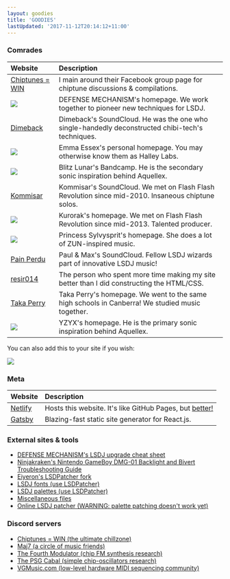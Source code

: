 ```yaml
---
layout: goodies
title: 'GOODIES'
lastUpdated: '2017-11-12T20:14:12+11:00'
---
```


### Comrades

| Website                                                                                                                     | Description                                                                                       |
| :-------------------------------------------------------------------------------------------------------------------------- | :------------------------------------------------------------------------------------------------ |
| <a href="https://chiptuneswin.com/" target="_blank" title="Chiptunes = WIN">Chiptunes = WIN</a>                             | I main around their Facebook group page for chiptune discussions & compilations.                  |
| <a href="https://defensemech.com/" target="_blank" title="DEFENSE MECHANISM"><img src="/img/defense.gif"></a>               | DEFENSE MECHANISM's homepage. We work together to pioneer new techniques for LSDJ.                |
| <a href="https://soundcloud.com/dj-dimeback" target="_blank" title="Dimeback">Dimeback</a>                                  | Dimeback's SoundCloud. He was the one who single-handedly deconstructed chibi-tech's techniques.  |
| <a href="http://heckscaper.com" target="_blank" title="Emma Essex"><img src="/img/emmalink.gif"></a>                        | Emma Essex's personal homepage. You may otherwise know them as Halley Labs.                       |
| <a href="http://www.iridescentaudio.co.uk/" target="_blank" title="Blitz Lunar"><img src="/img/imlogo.png"></a>             | Blitz Lunar's Bandcamp. He is the secondary sonic inspiration behind Aquellex.                    |
| <a href="https://soundcloud.com/kommisar/" target="_blank" title="Kommisar">Kommisar</a>                                    | Kommisar's SoundCloud. We met on Flash Flash Revolution since mid-2010. Insaneous chiptune solos. |
| <a href="http://kurorak.xyz/" target="_blank" title="Kurorak"><img src="/img/kurorak.gif"></a>                              | Kurorak's homepage. We met on Flash Flash Revolution since mid-2013. Talented producer.           |
| <a href="http://melodymonarchy.com/" target="_blank" title="Princess Sylvysprit"><img src="/img/smol_sylvy_banner.jpg"></a> | Princess Sylvysprit's homepage. She does a lot of ZUN-inspired music.                             |
| <a href="https://soundcloud.com/pain-perdu" target="_blank" title="Pain Perdu">Pain Perdu</a>                               | Paul & Max's SoundCloud. Fellow LSDJ wizards part of innovative LSDJ music!                       |
| <a href="https://resir014.xyz/" target="_blank" title="Resi Respati">resir014</a>                                           | The person who spent more time making my site better than I did constructing the HTML/CSS.        |
| <a href="http://takaperry.com/" target="_blank" title="Taka Perry">Taka Perry</a>                                           | Taka Perry's homepage. We went to the same high schools in Canberra! We studied music together.   |
| <a href="http://yzyxmusic.com/" target="_blank" title="YZYX"><img src="/img/yzyx2.gif"></a>                                 | YZYX's homepage. He is the primary sonic inspiration behind Aquellex.                             |

You can also add this to your site if you wish:

<a href="https://aquellex.ws/" target="_blank"><img src="/img/aqx2.png"></a>

### Meta

| Website                                                                          | Description                                                                                                                            |
| :------------------------------------------------------------------------------- | :------------------------------------------------------------------------------------------------------------------------------------- |
| <a href="https://www.netlify.com/" target="_blank" title="Netlify">Netlify</a>   | Hosts this website. It's like GitHub Pages, but <a href="https://www.netlify.com/github-pages-vs-netlify/" target="_blank">better!</a> |
| <a href="https://www.gatsbyjs.org/" target="_blank" title="Gatsby.js">Gatsby</a> | Blazing-fast static site generator for React.js.                                                                                       |

### External sites & tools

- <a href="https://docs.google.com/spreadsheets/d/1KycGaW_DbG41deibG4nAmyu_ZVbQfXqX1XIpWZTMNWg/" target="_blank">DEFENSE MECHANISM's LSDJ upgrade cheat sheet</a>
- <a href="https://docs.google.com/spreadsheets/d/1sFOvpa6f-OJHAPNBMN0nnz32NkUrG5MlThiQbrS_5-0/" target="_blank">
  Ninjakraken's Nintendo GameBoy DMG-01 Backlight and Bivert Troubleshooting Guide</a>
- <a href="https://github.com/Eiyeron/lsdpatch/releases/" target="_blank">Eiyeron's LSDPatcher fork</a>
- <a href="https://github.com/urbster1/lsdfonts/" target="_blank">LSDJ fonts (use LSDPatcher)</a>
- <a href="https://github.com/urbster1/lsdpals/" target="_blank">LSDJ palettes (use LSDPatcher)</a>
- <a href="http://2a03.free.fr/?p=pub&dir=aquellex" target="_blank">Miscellaneous files</a>
- <a href="https://tommitytom.co.uk/lsdj" target="_blank">Online LSDJ patcher (WARNING: palette patching doesn't work yet)</a>

### Discord servers

- <a href="https://discord.gg/cAgBjHa/" target="_blank">Chiptunes = WIN (the ultimate chillzone)</a>
- <a href="https://discord.gg/phCgxGD" target="_blank">Maj7 (a circle of music friends)</a>
- <a href="https://discord.gg/dvksbHh/" target="_blank">The Fourth Modulator (chip FM synthesis research)</a>
- <a href="https://discord.gg/dURHtZp/" target="_blank">The PSG Cabal (simple chip-oscillators research)</a>
- <a href="https://discord.gg/XR87eFs/" target="_blank">VGMusic.com (low-level hardware MIDI sequencing community)</a>
